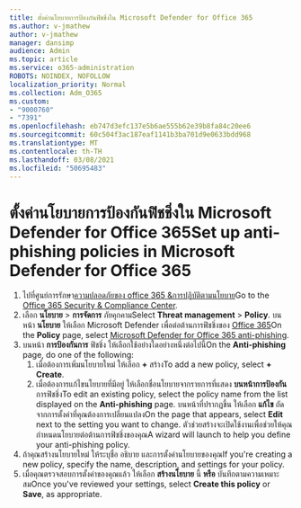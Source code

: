 ```yaml
---
title: ตั้งค่านโยบายการป้องกันฟิชชิ่งใน Microsoft Defender for Office 365
ms.author: v-jmathew
author: v-jmathew
manager: dansimp
audience: Admin
ms.topic: article
ms.service: o365-administration
ROBOTS: NOINDEX, NOFOLLOW
localization_priority: Normal
ms.collection: Adm_O365
ms.custom:
- "9000760"
- "7391"
ms.openlocfilehash: eb747d3efc137e5b6ae555b62e39b8fa84c20ee6
ms.sourcegitcommit: 60c504f3ac187eaf1141b3ba701d9e0633bdd968
ms.translationtype: MT
ms.contentlocale: th-TH
ms.lasthandoff: 03/08/2021
ms.locfileid: "50695483"
---
```

# <a name="set-up-anti-phishing-policies-in-microsoft-defender-for-office-365"></a><span data-ttu-id="2779c-102">ตั้งค่านโยบายการป้องกันฟิชชิ่งใน Microsoft Defender for Office 365</span><span class="sxs-lookup"><span data-stu-id="2779c-102">Set up anti-phishing policies in Microsoft Defender for Office 365</span></span>

1. <span data-ttu-id="2779c-103">ไปที่ศูนย์การรักษา[ความปลอดภัยของ office 365 &การปฏิบัติตามนโยบาย](https://go.microsoft.com/fwlink/p/?linkid=2077143)</span><span class="sxs-lookup"><span data-stu-id="2779c-103">Go to the [Office 365 Security & Compliance Center](https://go.microsoft.com/fwlink/p/?linkid=2077143).</span></span>
2. <span data-ttu-id="2779c-104">เลือก **นโยบาย**  >  **การจัดการ** ภัยคุกคาม</span><span class="sxs-lookup"><span data-stu-id="2779c-104">Select **Threat management** > **Policy**.</span></span> <span data-ttu-id="2779c-105">บนหน้า **นโยบาย** ให้เลือก Microsoft Defender เพื่อต่อต้านการฟิชชิ่งของ [Office 365](https://go.microsoft.com/fwlink/?linkid=2101369)</span><span class="sxs-lookup"><span data-stu-id="2779c-105">On the **Policy** page, select [Microsoft Defender for Office 365 anti-phishing](https://go.microsoft.com/fwlink/?linkid=2101369).</span></span>
3. <span data-ttu-id="2779c-106">บนหน้า **การป้องกันการ** ฟิชชิ่ง ให้เลือกใช้อย่างใดอย่างหนึ่งต่อไปนี้</span><span class="sxs-lookup"><span data-stu-id="2779c-106">On the **Anti-phishing** page, do one of the following:</span></span>
    1. <span data-ttu-id="2779c-107">เมื่อต้องการเพิ่มนโยบายใหม่ ให้เลือก **+** สร้าง</span><span class="sxs-lookup"><span data-stu-id="2779c-107">To add a new policy, select **+ Create**.</span></span>
    1. <span data-ttu-id="2779c-108">เมื่อต้องการแก้ไขนโยบายที่มีอยู่ ให้เลือกชื่อนโยบายจากรายการที่แสดง **บนหน้าการป้องกัน** การฟิชชิ่ง</span><span class="sxs-lookup"><span data-stu-id="2779c-108">To edit an existing policy, select the policy name from the list displayed on the **Anti-phishing** page.</span></span> <span data-ttu-id="2779c-109">บนหน้าที่ปรากฏขึ้น ให้เลือก **แก้ไข** ถัดจากการตั้งค่าที่คุณต้องการเปลี่ยนแปลง</span><span class="sxs-lookup"><span data-stu-id="2779c-109">On the page that appears, select **Edit** next to the setting you want to change.</span></span> <span data-ttu-id="2779c-110">ตัวช่วยสร้างจะเปิดใช้งานเพื่อช่วยให้คุณกําหนดนโยบายต่อต้านการฟิชชิ่งของคุณ</span><span class="sxs-lookup"><span data-stu-id="2779c-110">A wizard will launch to help you define your anti-phishing policy.</span></span>
4. <span data-ttu-id="2779c-111">ถ้าคุณสร้างนโยบายใหม่ ให้ระบุชื่อ อธิบาย และการตั้งค่านโยบายของคุณ</span><span class="sxs-lookup"><span data-stu-id="2779c-111">If you're creating a new policy, specify the name, description, and settings for your policy.</span></span>
5. <span data-ttu-id="2779c-112">เมื่อคุณตรวจสอบการตั้งค่าของคุณแล้ว ให้เลือก **สร้างนโยบาย** นี้ **หรือ** บันทึกตามความเหมาะสม</span><span class="sxs-lookup"><span data-stu-id="2779c-112">Once you've reviewed your settings, select **Create this policy** or **Save**, as appropriate.</span></span>
